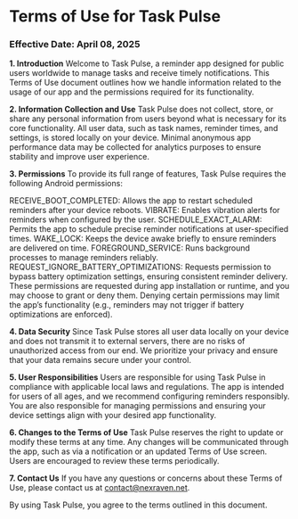 # Terms of Use for Task Pulse

### Effective Date: April 08, 2025

**1. Introduction**
Welcome to Task Pulse, a reminder app designed for public users worldwide to manage tasks and receive timely notifications. This Terms of Use document outlines how we handle information related to the usage of our app and the permissions required for its functionality.

**2. Information Collection and Use**
Task Pulse does not collect, store, or share any personal information from users beyond what is necessary for its core functionality. All user data, such as task names, reminder times, and settings, is stored locally on your device. Minimal anonymous app performance data may be collected for analytics purposes to ensure stability and improve user experience.

**3. Permissions**
To provide its full range of features, Task Pulse requires the following Android permissions:

RECEIVE_BOOT_COMPLETED: Allows the app to restart scheduled reminders after your device reboots.
VIBRATE: Enables vibration alerts for reminders when configured by the user.
SCHEDULE_EXACT_ALARM: Permits the app to schedule precise reminder notifications at user-specified times.
WAKE_LOCK: Keeps the device awake briefly to ensure reminders are delivered on time.
FOREGROUND_SERVICE: Runs background processes to manage reminders reliably.
REQUEST_IGNORE_BATTERY_OPTIMIZATIONS: Requests permission to bypass battery optimization settings, ensuring consistent reminder delivery.
These permissions are requested during app installation or runtime, and you may choose to grant or deny them. Denying certain permissions may limit the app’s functionality (e.g., reminders may not trigger if battery optimizations are enforced).

**4. Data Security**
Since Task Pulse stores all user data locally on your device and does not transmit it to external servers, there are no risks of unauthorized access from our end. We prioritize your privacy and ensure that your data remains secure under your control.

**5. User Responsibilities**
Users are responsible for using Task Pulse in compliance with applicable local laws and regulations. The app is intended for users of all ages, and we recommend configuring reminders responsibly. You are also responsible for managing permissions and ensuring your device settings align with your desired app functionality.

**6. Changes to the Terms of Use**
Task Pulse reserves the right to update or modify these terms at any time. Any changes will be communicated through the app, such as via a notification or an updated Terms of Use screen. Users are encouraged to review these terms periodically.

**7. Contact Us**
If you have any questions or concerns about these Terms of Use, please contact us at contact@nexraven.net.

By using Task Pulse, you agree to the terms outlined in this document.
